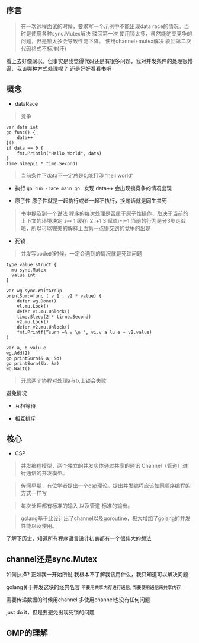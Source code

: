 ##  序言

> 在一次远程面试的时候，要求写一个示例中不能出现data race的情况。当时是使用各种sync.Mutex解决
> 驳回第一次  使用锁太多，虽然能绝交竞争的问题，但是锁太多会导致性能下降。 使用channel+mutex解决
> 驳回第二次  代码格式不标准(汗)

看上去好像阔以，但事实是我觉得代码还是有很多问题，我对并发条件的处理很懵逼，我该哪种方式处理呢？ 还是好好看看书吧

## 概念

- dataRace
> 竞争 

```golang
var data int
go func() {
    data++
}()
if data == 0 {
    fmt.Println("Hello World", data)
}
time.Sleep(1 * time.Second)
```
> 当前条件下data不一定总是0,能打印 “hell world” 
- 执行 `go run -race main.go ` 发现 data++ 会出现锁竞争的情况出现

- 原子性
原子性就是一起执行或者一起不执行，换句话就是同生共死

> 书中提及到一个说法 程序的每次处理是否属于原子性操作、取决于当前的上下文的环境决定
`i++` 
1 缓存i
2 i+1
3 赋值i=i=1
当前的行为是分3步走战略，所以可以完美的解释上面第一点提交到的竞争的出现

- 死锁

> 并发写code的时候，一定会遇到的情况就是死锁问题

```golang
type value struct {
  mu sync.Mutex
  value int
}

var wg sync.WaitGroup
printSum:=func ( v 1 , v2 * value) {
    defer wg.Done()
    vl.mu.Lock()
    defer v1.mu.Unlock()
    time.Sleep(2 * tirne.Second)
    v2.mu.Lock()
    defer v2.mu.Unlock()
    fmt.Printf(”surn =% v \n ", vi.v a lu e + v2.value)
)

var a, b valu e
wg.Add(2)
go printSurn(& a, &b)
go printSurn(&b, &a)
wg.Wait()
```
> 开启两个协程对处理a与b,上锁会失败

避免情况
- 互相等待

- 相互排斥

## 核心

- CSP
  
> 并发编程模型，两个独立的并发实体通过共享的通讯 Channel（管道）进行通信的并发模型。
 
> 传闻早期，有位学者提出一个csp理论。提出并发编程应该如同顺序编程的方式一样写

> 每次处理都有标准的输入 以及管道 标准的输出。

> golang基于此设计出了channel以及goroutine，极大增加了golang的并发性能以及使用。


了解下历史，知道所有程序语言设计初衷都有一个很伟大的想法


## channel还是sync.Mutex

如何抉择? 正如我一开始所说,我根本不了解我该用什么，我只知道可以解决问题

golang关于并发这块的经典名言 `不要用共享内存进行通信,而要使用通信来共享内存`


需要传递数据的时候用channel
多使用channel也没有任何问题

just do it，但是要避免出现死锁的问题


## GMP的理解










